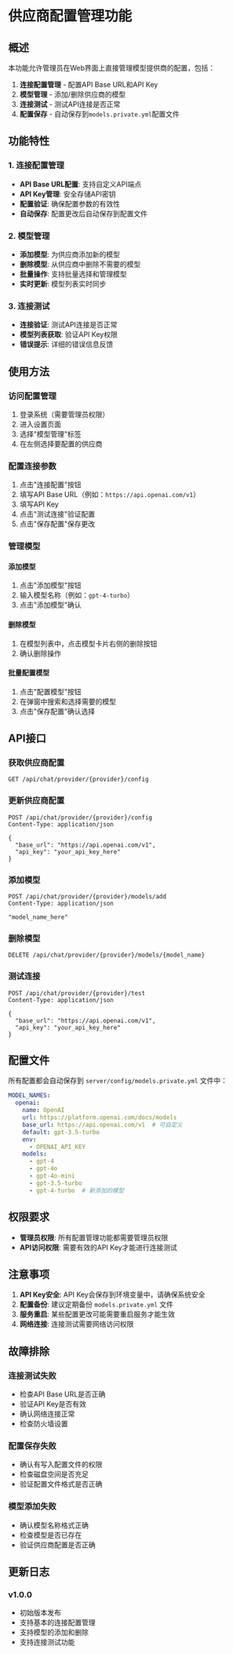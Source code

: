 # 供应商配置管理功能

## 概述

本功能允许管理员在Web界面上直接管理模型提供商的配置，包括：

1. **连接配置管理** - 配置API Base URL和API Key
2. **模型管理** - 添加/删除供应商的模型
3. **连接测试** - 测试API连接是否正常
4. **配置保存** - 自动保存到`models.private.yml`配置文件

## 功能特性

### 1. 连接配置管理

- **API Base URL配置**: 支持自定义API端点
- **API Key管理**: 安全存储API密钥
- **配置验证**: 确保配置参数的有效性
- **自动保存**: 配置更改后自动保存到配置文件

### 2. 模型管理

- **添加模型**: 为供应商添加新的模型
- **删除模型**: 从供应商中删除不需要的模型
- **批量操作**: 支持批量选择和管理模型
- **实时更新**: 模型列表实时同步

### 3. 连接测试

- **连接验证**: 测试API连接是否正常
- **模型列表获取**: 验证API Key权限
- **错误提示**: 详细的错误信息反馈

## 使用方法

### 访问配置管理

1. 登录系统（需要管理员权限）
2. 进入设置页面
3. 选择"模型管理"标签
4. 在左侧选择要配置的供应商

### 配置连接参数

1. 点击"连接配置"按钮
2. 填写API Base URL（例如：`https://api.openai.com/v1`）
3. 填写API Key
4. 点击"测试连接"验证配置
5. 点击"保存配置"保存更改

### 管理模型

#### 添加模型
1. 点击"添加模型"按钮
2. 输入模型名称（例如：`gpt-4-turbo`）
3. 点击"添加模型"确认

#### 删除模型
1. 在模型列表中，点击模型卡片右侧的删除按钮
2. 确认删除操作

#### 批量配置模型
1. 点击"配置模型"按钮
2. 在弹窗中搜索和选择需要的模型
3. 点击"保存配置"确认选择

## API接口

### 获取供应商配置
```
GET /api/chat/provider/{provider}/config
```

### 更新供应商配置
```
POST /api/chat/provider/{provider}/config
Content-Type: application/json

{
  "base_url": "https://api.openai.com/v1",
  "api_key": "your_api_key_here"
}
```

### 添加模型
```
POST /api/chat/provider/{provider}/models/add
Content-Type: application/json

"model_name_here"
```

### 删除模型
```
DELETE /api/chat/provider/{provider}/models/{model_name}
```

### 测试连接
```
POST /api/chat/provider/{provider}/test
Content-Type: application/json

{
  "base_url": "https://api.openai.com/v1",
  "api_key": "your_api_key_here"
}
```

## 配置文件

所有配置都会自动保存到 `server/config/models.private.yml` 文件中：

```yaml
MODEL_NAMES:
  openai:
    name: OpenAI
    url: https://platform.openai.com/docs/models
    base_url: https://api.openai.com/v1  # 可自定义
    default: gpt-3.5-turbo
    env:
      - OPENAI_API_KEY
    models:
      - gpt-4
      - gpt-4o
      - gpt-4o-mini
      - gpt-3.5-turbo
      - gpt-4-turbo  # 新添加的模型
```

## 权限要求

- **管理员权限**: 所有配置管理功能都需要管理员权限
- **API访问权限**: 需要有效的API Key才能进行连接测试

## 注意事项

1. **API Key安全**: API Key会保存到环境变量中，请确保系统安全
2. **配置备份**: 建议定期备份 `models.private.yml` 文件
3. **服务重启**: 某些配置更改可能需要重启服务才能生效
4. **网络连接**: 连接测试需要网络访问权限

## 故障排除

### 连接测试失败
- 检查API Base URL是否正确
- 验证API Key是否有效
- 确认网络连接正常
- 检查防火墙设置

### 配置保存失败
- 确认有写入配置文件的权限
- 检查磁盘空间是否充足
- 验证配置文件格式是否正确

### 模型添加失败
- 确认模型名称格式正确
- 检查模型是否已存在
- 验证供应商配置是否正确

## 更新日志

### v1.0.0
- 初始版本发布
- 支持基本的连接配置管理
- 支持模型的添加和删除
- 支持连接测试功能 